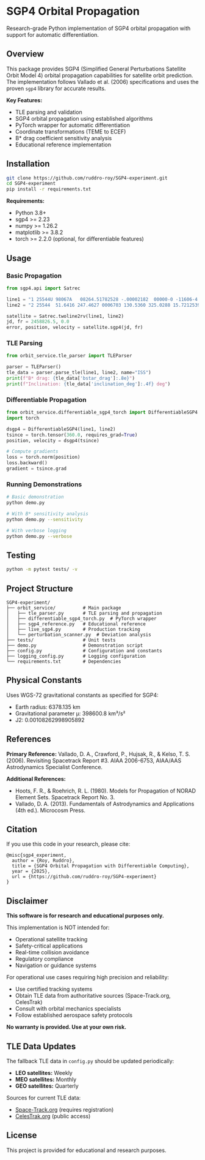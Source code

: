 # SGP4 Orbital Propagation

Research-grade Python implementation of SGP4 orbital propagation with support for automatic differentiation.

## Overview

This package provides SGP4 (Simplified General Perturbations Satellite Orbit Model 4) orbital propagation capabilities for satellite orbit prediction. The implementation follows Vallado et al. (2006) specifications and uses the proven `sgp4` library for accurate results.

**Key Features:**
- TLE parsing and validation
- SGP4 orbital propagation using established algorithms
- PyTorch wrapper for automatic differentiation
- Coordinate transformations (TEME to ECEF)
- B* drag coefficient sensitivity analysis
- Educational reference implementation

## Installation

```bash
git clone https://github.com/ruddro-roy/SGP4-experiment.git
cd SGP4-experiment
pip install -r requirements.txt
```

**Requirements:**
- Python 3.8+
- sgp4 >= 2.23
- numpy >= 1.26.2
- matplotlib >= 3.8.2
- torch >= 2.2.0 (optional, for differentiable features)

## Usage

### Basic Propagation

```python
from sgp4.api import Satrec

line1 = "1 25544U 98067A   08264.51782528 -.00002182  00000-0 -11606-4 0  2927"
line2 = "2 25544  51.6416 247.4627 0006703 130.5360 325.0288 15.72125391563537"

satellite = Satrec.twoline2rv(line1, line2)
jd, fr = 2458826.5, 0.0
error, position, velocity = satellite.sgp4(jd, fr)
```

### TLE Parsing

```python
from orbit_service.tle_parser import TLEParser

parser = TLEParser()
tle_data = parser.parse_tle(line1, line2, name="ISS")
print(f"B* drag: {tle_data['bstar_drag']:.8e}")
print(f"Inclination: {tle_data['inclination_deg']:.4f} deg")
```

### Differentiable Propagation

```python
from orbit_service.differentiable_sgp4_torch import DifferentiableSGP4
import torch

dsgp4 = DifferentiableSGP4(line1, line2)
tsince = torch.tensor(360.0, requires_grad=True)
position, velocity = dsgp4(tsince)

# Compute gradients
loss = torch.norm(position)
loss.backward()
gradient = tsince.grad
```

### Running Demonstrations

```bash
# Basic demonstration
python demo.py

# With B* sensitivity analysis
python demo.py --sensitivity

# With verbose logging
python demo.py --verbose
```

## Testing

```bash
python -m pytest tests/ -v
```

## Project Structure

```
SGP4-experiment/
├── orbit_service/          # Main package
│   ├── tle_parser.py       # TLE parsing and propagation
│   ├── differentiable_sgp4_torch.py  # PyTorch wrapper
│   ├── sgp4_reference.py   # Educational reference
│   ├── live_sgp4.py        # Production tracking
│   └── perturbation_scanner.py  # Deviation analysis
├── tests/                  # Unit tests
├── demo.py                 # Demonstration script
├── config.py               # Configuration and constants
├── logging_config.py       # Logging configuration
└── requirements.txt        # Dependencies
```

## Physical Constants

Uses WGS-72 gravitational constants as specified for SGP4:
- Earth radius: 6378.135 km
- Gravitational parameter μ: 398600.8 km³/s²
- J2: 0.00108262998905892

## References

**Primary Reference:**
Vallado, D. A., Crawford, P., Hujsak, R., & Kelso, T. S. (2006). Revisiting Spacetrack Report #3. AIAA 2006-6753, AIAA/AAS Astrodynamics Specialist Conference.

**Additional References:**
- Hoots, F. R., & Roehrich, R. L. (1980). Models for Propagation of NORAD Element Sets. Spacetrack Report No. 3.
- Vallado, D. A. (2013). Fundamentals of Astrodynamics and Applications (4th ed.). Microcosm Press.

## Citation

If you use this code in your research, please cite:

```
@misc{sgp4_experiment,
  author = {Roy, Ruddro},
  title = {SGP4 Orbital Propagation with Differentiable Computing},
  year = {2025},
  url = {https://github.com/ruddro-roy/SGP4-experiment}
}
```

## Disclaimer

**This software is for research and educational purposes only.**

This implementation is NOT intended for:
- Operational satellite tracking
- Safety-critical applications
- Real-time collision avoidance
- Regulatory compliance
- Navigation or guidance systems

For operational use cases requiring high precision and reliability:
- Use certified tracking systems
- Obtain TLE data from authoritative sources (Space-Track.org, CelesTrak)
- Consult with orbital mechanics specialists
- Follow established aerospace safety protocols

**No warranty is provided. Use at your own risk.**

## TLE Data Updates

The fallback TLE data in `config.py` should be updated periodically:
- **LEO satellites:** Weekly
- **MEO satellites:** Monthly  
- **GEO satellites:** Quarterly

Sources for current TLE data:
- [Space-Track.org](https://www.space-track.org/) (requires registration)
- [CelesTrak.org](https://celestrak.org/) (public access)

## License

This project is provided for educational and research purposes.
